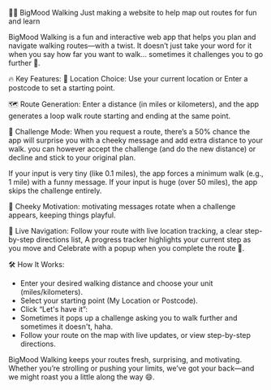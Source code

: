 🚶‍♂️ BigMood Walking
Just making a website to help map out routes for fun and learn

BigMood Walking is a fun and interactive web app that helps you plan and navigate walking routes—with a twist. It doesn’t just take your word for it when you say how far you want to walk… sometimes it challenges you to go further 💪.

🔥 Key Features:
📍 Location Choice: Use your current location or Enter a postcode to set a starting point.

🗺 Route Generation: Enter a distance (in miles or kilometers), and the app generates a loop walk route starting and ending at the same point.

🤖 Challenge Mode: When you request a route, there’s a 50% chance the app will surprise you with a cheeky message and add extra distance to your walk. you can however accept the challenge (and do the new distance) or decline and stick to your original plan.

If your input is very tiny (like 0.1 miles), the app forces a minimum walk (e.g., 1 mile) with a funny message.
If your input is huge (over 50 miles), the app skips the challenge entirely.

💬 Cheeky Motivation: motivating messages rotate when a challenge appears, keeping things playful.

🚶 Live Navigation: Follow your route with live location tracking, a clear step-by-step directions list, A progress tracker highlights your current step as you move and Celebrate with a popup when you complete the route 🎉.

🛠 How It Works: 
- Enter your desired walking distance and choose your unit (miles/kilometers).
- Select your starting point (My Location or Postcode).
- Click “Let's have it”:
- Sometimes it pops up a challenge asking you to walk further and sometimes it doesn't, haha.
- Follow your route on the map with live updates, or view step-by-step directions.

BigMood Walking keeps your routes fresh, surprising, and motivating. Whether you’re strolling or pushing your limits, we’ve got your back—and we might roast you a little along the way 😄.